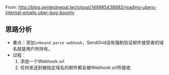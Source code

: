 From: http://blog.pentestnepal.tech/post/149985438982/reading-ubers-internal-emails-uber-bug-bounty

## 思路分析

* 重点：添加`inbound parse webhook`，SendGrid没有强制验证邮件接受者的域名就是用户所持有。
* 过程：
    1. 添加一个Webhook url
    2. 任何发送到被指定域名的邮件都会被Webhook url所接收
